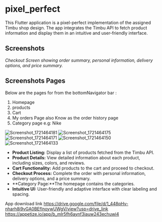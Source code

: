 # pixel_perfect

This Flutter application is a pixel-perfect implementation of the assigned Timbu shop design. The app integrates the Timbu API to fetch product information and display them in an intuitive and user-friendly interface.

## Screenshots
*Checkout Screen showing order summary, personal information, delivery options, and price summary.*


## Screenshots Pages
Below are the pages for from the bottomNavigator bar :
1. Homepage
2. products
3. Cart
4. My orders Page also Know as the order history page
5. Category page e.g: Nike


![Screenshot_1721464181](https://github.com/user-attachments/assets/8d454a24-ed23-41ff-8935-fd1953f238ca)
![Screenshot_1721464175](https://github.com/user-attachments/assets/c33cee96-c036-4adc-a0f6-261b5be96c04)
![Screenshot_1721464171](https://github.com/user-attachments/assets/957c1175-94e5-4a1f-8acd-3adbebfabeee)
![Screenshot_1721464150](https://github.com/user-attachments/assets/23d85cd3-6908-4357-814c-6470eb9493e5)
![Screenshot_1721464133](https://github.com/user-attachments/assets/b6f91a2a-7aae-41d2-b440-95cd7472ec47)

- **Product Listing:** Display a list of products fetched from the Timbu API.
- **Product Details:** View detailed information about each product, including sizes, colors, and reviews.
- **Cart Functionality:** Add products to the cart and proceed to checkout.
- **Checkout Process:** Complete the order with personal information, delivery options, and a price summary.
- **Category Page:**The homepage contains the categories.
- **Intuitive UI:** User-friendly and adaptive interface with clear labeling and spacing.

App download link
https://drive.google.com/file/d/1_448pHv-nharh8i9vGA0BEfInoywUWgV/view?usp=drive_link
https://appetize.io/app/b_mlr5fh6aynf3iauw243echuwi4
